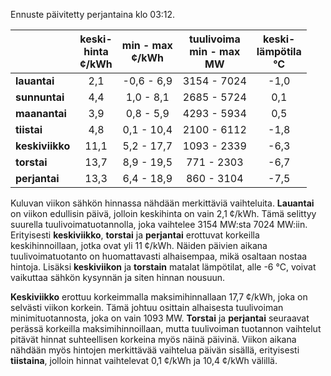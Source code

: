 Ennuste päivitetty perjantaina klo 03:12.

|            | keski-<br>hinta<br>¢/kWh | min - max<br>¢/kWh | tuulivoima<br>min - max<br>MW | keski-<br>lämpötila<br>°C |
|:-----------|:----------------:|:----------------:|:-------------------:|:----------------:|
| **lauantai** |       2,1       |      -0,6 - 6,9      |     3154 - 7024     |        -1,0        |
| **sunnuntai** |       4,4       |       1,0 - 8,1      |     2685 - 5724     |         0,1        |
| **maanantai** |       3,9       |       0,8 - 5,9      |     4293 - 5934     |         0,5        |
| **tiistai**   |       4,8       |       0,1 - 10,4     |     2100 - 6112     |        -1,8        |
| **keskiviikko** |      11,1      |      5,2 - 17,7      |     1093 - 2339     |        -6,3        |
| **torstai**  |      13,7      |      8,9 - 19,5      |      771 - 2303     |        -6,7        |
| **perjantai** |      13,3      |      6,4 - 18,9      |      860 - 3104     |        -7,5        |

Kuluvan viikon sähkön hinnassa nähdään merkittäviä vaihteluita. **Lauantai** on viikon edullisin päivä, jolloin keskihinta on vain 2,1 ¢/kWh. Tämä selittyy suurella tuulivoimatuotannolla, joka vaihtelee 3154 MW:sta 7024 MW:iin. Erityisesti **keskiviikko**, **torstai** ja **perjantai** erottuvat korkeilla keskihinnoillaan, jotka ovat yli 11 ¢/kWh. Näiden päivien aikana tuulivoimatuotanto on huomattavasti alhaisempaa, mikä osaltaan nostaa hintoja. Lisäksi **keskiviikon** ja **torstain** matalat lämpötilat, alle -6 °C, voivat vaikuttaa sähkön kysynnän ja siten hinnan nousuun. 

**Keskiviikko** erottuu korkeimmalla maksimihinnallaan 17,7 ¢/kWh, joka on selvästi viikon korkein. Tämä johtuu osittain alhaisesta tuulivoiman minimituotannosta, joka on vain 1093 MW. **Torstai** ja **perjantai** seuraavat perässä korkeilla maksimihinnoillaan, mutta tuulivoiman tuotannon vaihtelut pitävät hinnat suhteellisen korkeina myös näinä päivinä. Viikon aikana nähdään myös hintojen merkittävää vaihtelua päivän sisällä, erityisesti **tiistaina**, jolloin hinnat vaihtelevat 0,1 ¢/kWh ja 10,4 ¢/kWh välillä.